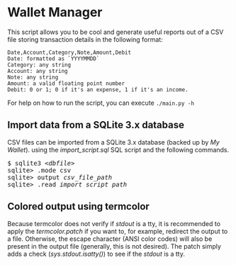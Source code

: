 # Wallet Manager
This script allows you to be cool and generate useful reports out of a CSV file
storing transaction details in the following format:
```
Date,Account,Category,Note,Amount,Debit
Date: formatted as `YYYYMMDD`
Category: any string
Account: any string
Note: any string
Amount: a valid floating point number
Debit: 0 or 1; 0 if it's an expense, 1 if it's an income.
```

For help on how to run the script, you can execute `./main.py -h`

## Import data from a SQLite 3.x database
CSV files can be imported from a SQLite 3.x database (backed up by _My Wallet_).
using the _import_script.sql_ SQL script and the following commands.
<pre>
$ sqlite3 <em>&lt;dbfile&gt;</em>
sqlite&gt; .mode csv
sqlite&gt; output <em>csv_file_path</em>
sqlite&gt; .read <em>import_script_path</em>
</pre>

## Colored output using termcolor
Because termcolor does not verify if _stdout_ is a tty, it is recommended to apply the _termcolor.patch_ if you want
to, for example, redirect the output to a file. Otherwise, the escape character (ANSI color codes) will also be present
in the output file (generally, this is not desired).
The patch simply adds a check (_sys.stdout.isatty()_) to see if the _stdout_ is a tty.
